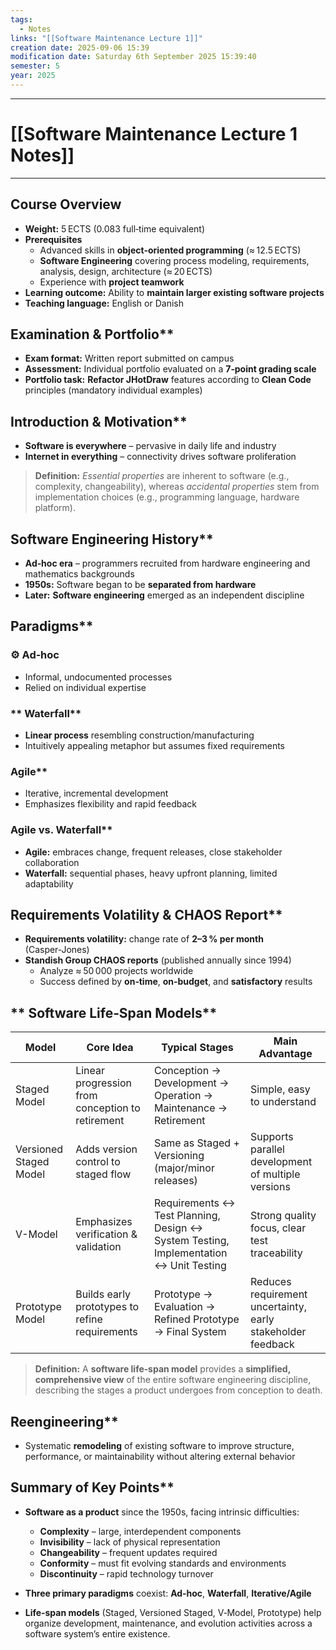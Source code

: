 ```yaml
---
tags:
  - Notes
links: "[[Software Maintenance Lecture 1]]"
creation date: 2025-09-06 15:39
modification date: Saturday 6th September 2025 15:39:40
semester: 5
year: 2025
---
```



---
# [[Software Maintenance Lecture 1 Notes]]

---



## **Course Overview**

- **Weight:** 5 ECTS (0.083 full‑time equivalent)
- **Prerequisites**
    - Advanced skills in **object‑oriented programming** (≈ 12.5 ECTS)
    - **Software Engineering** covering process modeling, requirements, analysis, design, architecture (≈ 20 ECTS)
    - Experience with **project teamwork**
- **Learning outcome:** Ability to **maintain larger existing software projects**
- **Teaching language:** English or Danish
    

##  Examination & Portfolio**

- **Exam format:** Written report submitted on campus
- **Assessment:** Individual portfolio evaluated on a **7‑point grading scale**
- **Portfolio task:** **Refactor JHotDraw** features according to **Clean Code** principles (mandatory individual examples)

##  Introduction & Motivation**

- **Software is everywhere** – pervasive in daily life and industry
- **Internet in everything** – connectivity drives software proliferation
    

> **Definition:** _Essential properties_ are inherent to software (e.g., complexity, changeability), whereas _accidental properties_ stem from implementation choices (e.g., programming language, hardware platform).

##  Software Engineering History**

- **Ad‑hoc era** – programmers recruited from hardware engineering and mathematics backgrounds
- **1950s:** Software began to be **separated from hardware**
- **Later:** **Software engineering** emerged as an independent discipline
    

##  Paradigms**

### **⚙️ Ad‑hoc**

- Informal, undocumented processes
- Relied on individual expertise

### ** Waterfall**

- **Linear process** resembling construction/manufacturing
- Intuitively appealing metaphor but assumes fixed requirements
    
###  Agile**

- Iterative, incremental development
- Emphasizes flexibility and rapid feedback
    

###  Agile vs. Waterfall**

- **Agile:** embraces change, frequent releases, close stakeholder collaboration
- **Waterfall:** sequential phases, heavy upfront planning, limited adaptability

##  Requirements Volatility & CHAOS Report**

- **Requirements volatility:** change rate of **2–3 % per month** (Casper‑Jones)
- **Standish Group CHAOS reports** (published annually since 1994)
    - Analyze ≈ 50 000 projects worldwide
    - Success defined by **on‑time**, **on‑budget**, and **satisfactory** results
        

## ** Software Life‑Span Models**

| Model                  | Core Idea                                        | Typical Stages                                                                       | Main Advantage                                              |
| ---------------------- | ------------------------------------------------ | ------------------------------------------------------------------------------------ | ----------------------------------------------------------- |
| Staged Model           | Linear progression from conception to retirement | Conception → Development → Operation → Maintenance → Retirement                      | Simple, easy to understand                                  |
| Versioned Staged Model | Adds version control to staged flow              | Same as Staged + Versioning (major/minor releases)                                   | Supports parallel development of multiple versions          |
| V-Model                | Emphasizes verification & validation             | Requirements ↔ Test Planning, Design ↔ System Testing, Implementation ↔ Unit Testing | Strong quality focus, clear test traceability               |
| Prototype Model        | Builds early prototypes to refine requirements   | Prototype → Evaluation → Refined Prototype → Final System                            | Reduces requirement uncertainty, early stakeholder feedback |


> **Definition:** A **software life‑span model** provides a **simplified, comprehensive view** of the entire software engineering discipline, describing the stages a product undergoes from conception to death.

##  Reengineering**

- Systematic **remodeling** of existing software to improve structure, performance, or maintainability without altering external behavior
    

## Summary of Key Points**

- **Software as a product** since the 1950s, facing intrinsic difficulties:
    - **Complexity** – large, interdependent components
    - **Invisibility** – lack of physical representation
    - **Changeability** – frequent updates required
    - **Conformity** – must fit evolving standards and environments
    - **Discontinuity** – rapid technology turnover
        
- **Three primary paradigms** coexist: **Ad‑hoc**, **Waterfall**, **Iterative/Agile**
    
- **Life‑span models** (Staged, Versioned Staged, V‑Model, Prototype) help organize development, maintenance, and evolution activities across a software system’s entire existence.